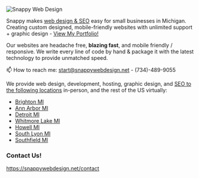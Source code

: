 ![Snappy Web Design](https://i.imgur.com/dsUbAtT.png)

Snappy makes [web design & SEO](https://snappywebdesign.net/) easy for small businesses in Michigan. Creating custom designed, mobile-friendly websites with unlimited support + graphic design - [View My Portfolio!](https://snappywebdesign.net/portfolio/)

Our websites are headache free, **blazing fast**, and mobile friendly / responsive.
We write every line of code by hand & package it with the latest technology to provide unmatched speed.

📫 How to reach me: start@snappywebdesign.net - (734)-489-9055 

We provide web design, development, hosting, graphic design, and [SEO to the following locations](https://snappywebdesign.net/locations/) in-person, and the rest of the US virtually:
- [Brighton MI](https://snappywebdesign.net/locations/brighton/) 
- [Ann Arbor MI](https://snappywebdesign.net/locations/ann-arbor/)
- [Detroit MI](https://snappywebdesign.net/locations/detroit)
- [Whitmore Lake MI](https://snappywebdesign.net/locations/whitmore-lake)
- [Howell MI](https://snappywebdesign.net/locations/howell)
- [South Lyon MI](https://snappywebdesign.net/locations/south-lyon)
- [Southfield MI](https://snappywebdesign.net/locations/southfield)

### Contact Us!
https://snappywebdesign.net/contact
